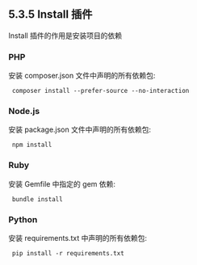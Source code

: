 ## 5.3.5 Install 插件

Install 插件的作用是安装项目的依赖

### PHP

安装 composer.json 文件中声明的所有依赖包:

<pre>
<code> composer install --prefer-source --no-interaction </code>
</pre>

### Node.js

安装 package.json 文件中声明的所有依赖包:

<pre>
<code> npm install </code>
</pre>

### Ruby

安装 Gemfile 中指定的 gem 依赖:

<pre>
<code> bundle install </code>
</pre>

### Python

安装 requirements.txt 中声明的所有依赖包:

<pre>
<code> pip install -r requirements.txt </code>
</pre>
